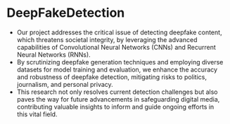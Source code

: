 # DeepFakeDetection

- Our project addresses the critical issue of detecting deepfake content, which threatens societal integrity, by leveraging the advanced capabilities of Convolutional Neural Networks (CNNs) and Recurrent Neural Networks (RNNs).
- By scrutinizing deepfake generation techniques and employing diverse datasets for model training and evaluation, we enhance the accuracy and robustness of deepfake detection, mitigating risks to politics, journalism, and personal privacy.
- This research not only resolves current detection challenges but also paves the way for future advancements in safeguarding digital media, contributing valuable insights to inform and guide ongoing efforts in this vital field.
